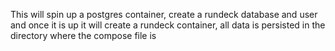 This will spin up a postgres container, create a rundeck database and user
and once it is up it will create a rundeck container, all data is persisted
in the directory where the compose file is


